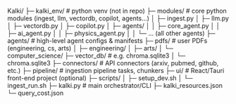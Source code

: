 Kalki/
├─ kalki_env/                 # python venv (not in repo)
├─ modules/                   # core python modules (ingest, llm, vectordb, copilot, agents...)
│  ├─ ingest.py
│  ├─ llm.py
│  ├─ vectordb.py
│  ├─ copilot.py
│  ├─ agents/
│  │  ├─ core_agent.py
│  │  ├─ ai_agent.py
│  │  ├─ physics_agent.py
│  │  └─ ... (all other agents)
├─ agents/                    # high-level agent configs & manifests
├─ pdfs/                      # user PDFs (engineering, cs, arts)
│  ├─ engineering/
│  ├─ arts/
│  └─ computer_science/
├─ vector_db/                 # e.g. chroma.sqlite3
│  └─ chroma.sqlite3
├─ connectors/                # API connectors (arxiv, pubmed, github, etc.)
├─ pipeline/                  # ingestion pipeline tasks, chunkers
├─ ui/                        # React/Tauri front-end project (optional)
├─ scripts/
│  ├─ setup_dev.sh
│  └─ ingest_run.sh
├─ kalki.py                   # main orchestrator/CLI
├─ kalki_resources.json
└─ query_cost.json

